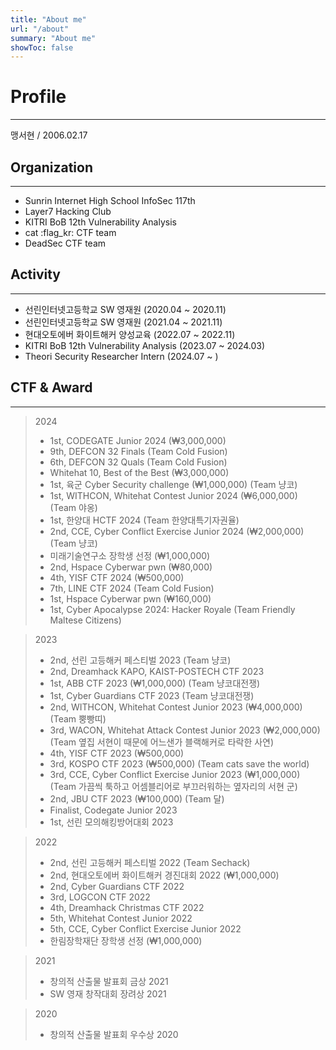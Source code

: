 ```yaml
---
title: "About me"
url: "/about"
summary: "About me"
showToc: false
---
```


# Profile
---
맹서현 / 2006.02.17
## Organization
---
- Sunrin Internet High School InfoSec 117th
- Layer7 Hacking Club
- KITRI BoB 12th Vulnerability Analysis 
- cat :flag_kr: CTF team
- DeadSec CTF team

## Activity
---
- 선린인터넷고등학교 SW 영재원 (2020.04 ~ 2020.11)
- 선린인터넷고등학교 SW 영재원 (2021.04 ~ 2021.11)
- 현대오토에버 화이트해커 양성교육 (2022.07 ~ 2022.11)
- KITRI BoB 12th Vulnerability Analysis (2023.07 ~ 2024.03)
- Theori Security Researcher Intern (2024.07 ~ )

## CTF & Award
---
> 2024
> - 1st, CODEGATE Junior 2024 (₩3,000,000)
> - 9th, DEFCON 32 Finals (Team Cold Fusion)
> - 6th, DEFCON 32 Quals (Team Cold Fusion)
> - Whitehat 10, Best of the Best (₩3,000,000)
> - 1st, 육군 Cyber Security challenge (₩1,000,000) (Team 냥코)
> - 1st, WITHCON, Whitehat Contest Junior 2024 (₩6,000,000) (Team 야옹)
> - 1st, 한양대 HCTF 2024 (Team 한양대특기자권율)
> - 2nd, CCE, Cyber Conflict Exercise Junior 2024 (₩2,000,000) (Team 냥코)
> - 미래기술연구소 장학생 선정 (₩1,000,000)
> - 2nd, Hspace Cyberwar pwn (₩80,000)
> - 4th, YISF CTF 2024 (₩500,000)
> - 7th, LINE CTF 2024 (Team Cold Fusion)
> - 1st, Hspace Cyberwar pwn (₩160,000)
> - 1st, Cyber Apocalypse 2024: Hacker Royale (Team Friendly Maltese Citizens)

> 2023
> - 2nd, 선린 고등해커 페스티벌 2023 (Team 냥코)
> - 2nd, Dreamhack KAPO, KAIST-POSTECH CTF 2023
> - 1st, ABB CTF 2023 (₩1,000,000) (Team 냥코대전쟁)
> - 1st, Cyber Guardians CTF 2023 (Team 냥코대전쟁)
> - 2nd, WITHCON, Whitehat Contest Junior 2023 (₩4,000,000) (Team 뿡빵띠)
> - 3rd, WACON, Whitehat Attack Contest Junior 2023 (₩2,000,000) (Team 옆집 서현이 때문에 어느샌가 블랙해커로 타락한 사연)
> - 4th, YISF CTF 2023 (₩500,000)
> - 3rd, KOSPO CTF 2023 (₩500,000) (Team cats save the world)
> - 3rd, CCE, Cyber Conflict Exercise Junior 2023 (₩1,000,000) (Team 가끔씩 툭하고 어셈블리어로 부끄러워하는 옆자리의 서현 군)
> - 2nd, JBU CTF 2023 (₩100,000) (Team 달)
> - Finalist, Codegate Junior 2023
> - 1st, 선린 모의해킹방어대회 2023

> 2022
> - 2nd, 선린 고등해커 페스티벌 2022 (Team Sechack)
> - 2nd, 현대오토에버 화이트해커 경진대회 2022 (₩1,000,000)
> - 2nd, Cyber Guardians CTF 2022
> - 3rd, LOGCON CTF 2022
> - 4th, Dreamhack Christmas CTF 2022
> - 5th, Whitehat Contest Junior 2022
> - 5th, CCE, Cyber Conflict Exercise Junior 2022
> - 한림장학재단 장학생 선정 (₩1,000,000)

> 2021
> - 창의적 산출물 발표회 금상 2021
> - SW 영재 창작대회 장려상 2021

> 2020
> - 창의적 산출물 발표회 우수상 2020
